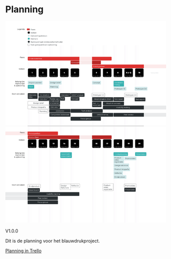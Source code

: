 # Planning


![Planning](content/planning.png)

V1.0.0

Dit is de planning voor het blauwdrukproject.


[Planning in Trello](https://trello.com/b/c9hxmmP8/project-blauwdruk)

